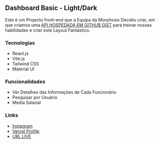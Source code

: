 ## Dashboard Basic - Light/Dark

Este é um Projecto front-end que a Equipa da Morphosis Decidiu criar, em que criamos uma [API HOSPEDADA EM GITHUB GIST](https://gist.github.com/mariosalembe23/eb6a0467f305c7a8b50feb022c719af7) para treinar nossas habilidades e criar este Layout Fantástico.

### Tecnologias
- React.js
- Vite.js
- Tailwind CSS
- Material UI
  
### Funcionalidades
- Ver Detalhes das Informações de Cada Funcionário
- Pesquisar por Usuário
- Media Salarial

### Links

- [Instagram](https://www.instagram.com/morphosis_up)
- [Vercel Profile](https://vercel.com/mariosalembe23)
- [URL LIVE](https://dashboard-basic-five.vercel.app/)
